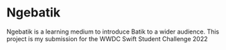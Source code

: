 # Ngebatik
Ngebatik is a learning medium to introduce Batik to a wider audience. This project is my submission for the WWDC Swift Student Challenge 2022
